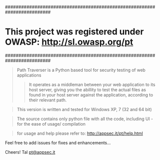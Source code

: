 #########################################################################
#    This project was registered under OWASP: http://sl.owasp.org/pt    #
#########################################################################

> Path Traverser is a Python based tool for security testing of web applications
>> It operates as a middleman between your web application to its host server, giving you the abillity to test the actual files as found in your host server against the application, according to their relevant path.

> This version is written and tested for Windows XP, 7 (32 and 64 bit)

> The source contains only python file with all the code, including UI - for the ease of usage/ compilation

> for usage and help please refer to: http://appsec.it/pt/help.html


Feel free to add issues for fixes and enhancements...

Cheers!
Tal
pt@appsec.it
